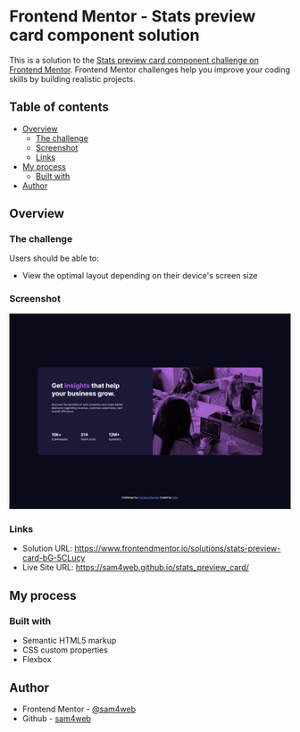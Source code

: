 # Frontend Mentor - Stats preview card component solution

This is a solution to the [Stats preview card component challenge on Frontend Mentor](https://www.frontendmentor.io/challenges/stats-preview-card-component-8JqbgoU62). Frontend Mentor challenges help you improve your coding skills by building realistic projects.

## Table of contents

- [Overview](#overview)
  - [The challenge](#the-challenge)
  - [Screenshot](#screenshot)
  - [Links](#links)
- [My process](#my-process)
  - [Built with](#built-with)
- [Author](#author)

## Overview

### The challenge

Users should be able to:

- View the optimal layout depending on their device's screen size

### Screenshot

![screenshot](./screenshot.png)

### Links

- Solution URL: https://www.frontendmentor.io/solutions/stats-preview-card-bG-5CLucy
- Live Site URL: https://sam4web.github.io/stats_preview_card/

## My process

### Built with

- Semantic HTML5 markup
- CSS custom properties
- Flexbox

## Author

- Frontend Mentor - [@sam4web](https://www.frontendmentor.io/profile/sam4web)
- Github - [sam4web](https://github.com/sam4web)
